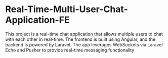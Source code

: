 # Real-Time-Multi-User-Chat-Application-FE
This project is a real-time chat application that allows multiple users to chat with each other in real-time. The frontend is built using Angular, and the backend is powered by Laravel. The app leverages WebSockets via Laravel Echo and Pusher to provide real-time messaging functionality
